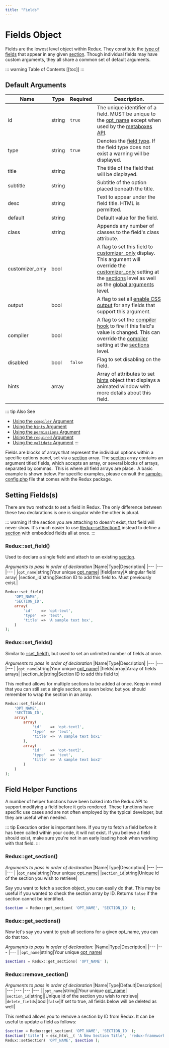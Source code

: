```yaml
---
title: "Fields" 
---
```


# Fields Object

Fields are the lowest level object within Redux. They constitute the [type of fields](../core-fields/) that appear in 
any given [section](section.md). Though individual fields may have custom arguments, they all share a common set of
default arguments.

::: warning Table of Contents
[[toc]]
:::

## Default Arguments
|Name|Type|Required|Description.|
|--- |--- |--- |--- |
|id|string|`true`|The unique identifier of a field. MUST be unique to the [opt_name](../global_arguments.md#opt-name) except when used by the [metaboxes API](../premium/metaboxes.md).|
|type|string|`true`|Denotes the [field type](../core-fields/). If the field type does not exist a warning will be displayed.|
|title|string| |The title of the field that will be displayed.|
|subtitle|string| |Subtitle of the option placed beneath the title.|
|desc|string| |Text to appear under the field title. HTML is permitted.|
|default|string| |Default value for the field.|
|class|string| |Appends any number of classes to the field's class attribute.|
|customizer_only|bool| |A flag to set this field to [customizer_only](../global_arguments.md#customizer-only) display. This argument will override the [customizer_only](../global_arguments.md#customizer-only) setting at the [sections](section.md) level as well as the [global arguments](../global_arguments.md#customizer-only) level.|
|output|bool| |A flag to set all [enable CSS output](../fields/output.md) for any fields that support this argument.|
|compiler|bool| |A flag to set the [compiler hook](../fields/compiler.md) to fire if this field's value is changed. This can override the [compiler](../fields/compiler.md) setting at the [sections](section.md) level.|
|disabled|bool|`false`| Flag to set disabling on the field.| 
|hints|array| |Array of attributes to set [hints](../fields/hints.md) object that displays a animated window with more details about this field.|

::: tip Also See
- [Using the `compiler` Argument](../fields/compiler.md)
- [Using the `hints` Argument](../fields/hints.md)
- [Using the `permissions` Argument](../fields/permissions.md)
- [Using the `required` Argument](../fields/required.md)
- [Using the `validate` Argument](../fields/validate.md)
:::

Fields are blocks of arrays that represent the individual options within a specific options panel, set via a [section](section.md) array. The [section](section.md) array contains an argument titled fields, which accepts an array, or several blocks of arrays, separated by commas.  This is where all field arrays are place.  A basic example is shown below. For specific examples, please consult the [sample-config.php](https://github.com/ReduxFramework/redux-framework/blob/master/sample/sample-config.php) file that comes with the Redux package.


## Setting Fields(s)

There are two methods to set a field in Redux. The only difference between these two declarations is one is singular
while the other is plural.

::: warning
If the section you are attaching to doesn't exist, that field will never show. It's much easier to use [Redux::setSection()](section.md#set-section) instead
to define a [section](section.md) with embedded fields all at once.
:::

### Redux::set_field()

Used to declare a single field and attach to an existing [section](section.md).

*Arguments to pass in order of declaration*
|Name|Type|Description|
|--- |--- |--- |
|`opt_name`|string|Your unique [opt_name](../global_arguments.md#opt-name)|
|field|array|A singular field array|
|section_id|string|Section ID to add this field to. Must previously exist.|

```php
Redux::set_field( 
    'OPT_NAME', 
    'SECTION_ID', 
    array(
        'id'    => 'opt-text',   
        'type'  => 'text',
        'title' => 'A sample text box',
    ) 
);
```

### Redux::set_fields()

Similar to [::set_field()](#set-field), but used to set an unlimited number of fields at once.

*Arguments to pass in order of declaration*
|Name|Type|Description|
|--- |--- |--- |
|`opt_name`|string|Your unique [opt_name](../global_arguments.md#opt-name)|
|fields|array|Array of fields arrays|
|section_id|string|Section ID to add this field to|

This method allows for multiple sections to be added at once. Keep in mind that you can still set a single section, as
seen below, but you should remember to wrap the section in an array.

```php
Redux::set_fields( 
    'OPT_NAME', 
    'SECTION_ID', 
    array(
        array(
            'id'    => 'opt-text1',   
            'type'  => 'text',
            'title' => 'A sample text box1'
        ),
        array(
            'id'    => 'opt-text2',   
            'type'  => 'text',
            'title' => 'A sample text box2'
        )
    ) 
);
```

## Field Helper Functions

A number of helper functions have been baked into the Redux API to support modifying a field before it gets rendered.
These functions have specific use cases and are not often employed by the typical developer, but they are useful when
needed.

::: tip
Execution order is important here. If you try to fetch a field before it has been called within your code, it will
not exist. If you believe a field should exist, make sure you're not in an early loading hook when working with that field.
:::

### Redux::get_section()

*Arguments to pass in order of declaration*
|Name|Type|Description|
|--- |--- |--- |
|`opt_name`|string|Your unique [opt_name](../global_arguments.md#opt-name)|
|`section_id`|string|Unique id of the section you wish to retrieve|

Say you want to fetch a section object, you can easily do that. This may be useful if you wanted to check the section 
array by ID. Returns `false` if the section cannot be identified.

```php
$section = Redux::get_section( 'OPT_NAME', 'SECTION_ID' );
```



### Redux::get_sections()
Now let's say you want to grab all sections for a given opt_name, you can do that too.

*Arguments to pass in order of declaration:*
|Name|Type|Description|
|--- |--- |--- |
|`opt_name`|string|Your unique [opt_name](../global_arguments.md#opt-name)|

```php
$sections = Redux::get_sections( 'OPT_NAME' );
```

### Redux::remove_section()

*Arguments to pass in order of declaration*
|Name|Type|Default|Description|
|--- |--- |--- |--- |
|`opt_name`|string||Your unique [opt_name](../global_arguments.md#opt-name)|
|`section_id`|string||Unique id of the section you wish to retrieve|
|`delete_fields`|bool|`false`|If set to true, all fields below will be deleted as well|

This method allows you to remove a section by ID from Redux. It can be useful to update a field as follows:

```php
$section = Redux::get_section( 'OPT_NAME', 'SECTION_ID' );
$section['title'] = esc_html__( 'A New Section Title', 'redux-framework' );
Redux::setSection( 'OPT_NAME', $section );
```

